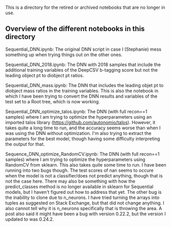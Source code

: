This is a directory for the retired or archived notebooks that are no longer in use. 

## Overview of the different notebooks in this directory

Sequential_DNN.ipynb: The original DNN script in case I (Stephanie) mess something up when trying things out on the other ones. 

Sequential_DNN_2018.ipynb: The DNN with 2018 samples that include the additional training variables of the DeepCSV b-tagging score but not the leading object pt to diobject pt ratios.

Sequential_DNN_mass.ipynb: The DNN that includes the leading objet pt to diobject mass ratios in the training variables. This is also the notebook in which I have been trying to convert the DNN results and variables of the test set to a Root tree, which is now working.

Sequential_DNN_optimize_talos.ipynb: The DNN (with full recon==1 samples) where I am trying to optimize the hyperparameters using an imported talos library (https://github.com/autonomio/talos). However, it takes quite a long time to run, and the accuracy seems worse than when I was using the DNN without optimization. I'm also trying to extract the parameters for the best model, though having some difficulty interpreting the output for that.

Sequence_DNN_optimize_RandomCV.ipynb: The DNN (with full recon==1 samples) where I am trying to optimize the hyperparameters using RandomCV from sklearn. This also takes quite some time to run. I have been running into two bugs though. The test scores of nan seems to occure when the model is not a classifier/does not predict anything, though that is not the case here. There may also be something with how the predict_classes method is no longer available in sklearn for Sequential models, but I haven't figured out how to address that yet. The other bug is the inability to clone due to n_neurons. I have tried turning the arrays into tuples as suggested on Stack Exchange, but that did not change anything. I also cannot tell why it is n_neurons specifically that is throwing the area. A post also said it might have been a bug with version 0.22.2, but the version I updated to was 0.24.2. 
